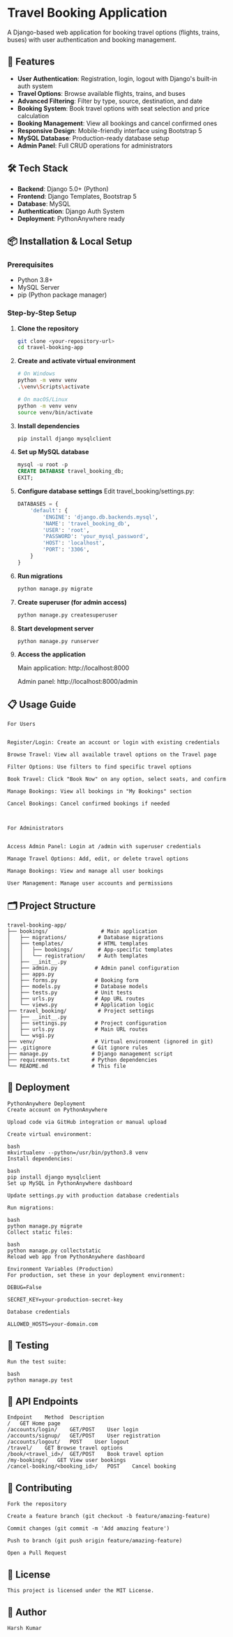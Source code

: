 # Travel Booking Application

A Django-based web application for booking travel options (flights, trains, buses) with user authentication and booking management.

## 🌟 Features

- **User Authentication**: Registration, login, logout with Django's built-in auth system
- **Travel Options**: Browse available flights, trains, and buses
- **Advanced Filtering**: Filter by type, source, destination, and date
- **Booking System**: Book travel options with seat selection and price calculation
- **Booking Management**: View all bookings and cancel confirmed ones
- **Responsive Design**: Mobile-friendly interface using Bootstrap 5
- **MySQL Database**: Production-ready database setup
- **Admin Panel**: Full CRUD operations for administrators

## 🛠️ Tech Stack

- **Backend**: Django 5.0+ (Python)
- **Frontend**: Django Templates, Bootstrap 5
- **Database**: MySQL
- **Authentication**: Django Auth System
- **Deployment**: PythonAnywhere ready

## 📦 Installation & Local Setup

### Prerequisites
- Python 3.8+
- MySQL Server
- pip (Python package manager)

### Step-by-Step Setup


1. **Clone the repository**
    ```bash
    git clone <your-repository-url>
    cd travel-booking-app


2. **Create and activate virtual environment**

    ```bash
    # On Windows
    python -m venv venv
    .\venv\Scripts\activate

    # On macOS/Linux
    python -m venv venv
    source venv/bin/activate


3. **Install dependencies**

    ```bash
    pip install django mysqlclient


4. **Set up MySQL database**

    ```sql
    mysql -u root -p
    CREATE DATABASE travel_booking_db;
    EXIT;


5. **Configure database settings**
    Edit travel_booking/settings.py:

    ```python
    DATABASES = {
        'default': {
            'ENGINE': 'django.db.backends.mysql',
            'NAME': 'travel_booking_db',
            'USER': 'root',
            'PASSWORD': 'your_mysql_password',
            'HOST': 'localhost',
            'PORT': '3306',
        }
    }


6. **Run migrations**

    ```bash
    python manage.py migrate


7. **Create superuser (for admin access)**

    ```bash
    python manage.py createsuperuser


8. **Start development server**

    ```bash
    python manage.py runserver


9. **Access the application**

    Main application: http://localhost:8000

    Admin panel: http://localhost:8000/admin


## 📋 Usage Guide

    For Users


    Register/Login: Create an account or login with existing credentials

    Browse Travel: View all available travel options on the Travel page

    Filter Options: Use filters to find specific travel options

    Book Travel: Click "Book Now" on any option, select seats, and confirm

    Manage Bookings: View all bookings in "My Bookings" section

    Cancel Bookings: Cancel confirmed bookings if needed



    For Administrators


    Access Admin Panel: Login at /admin with superuser credentials

    Manage Travel Options: Add, edit, or delete travel options

    Manage Bookings: View and manage all user bookings

    User Management: Manage user accounts and permissions



## 🗂️ Project Structure

    travel-booking-app/
    ├── bookings/                 # Main application
    │   ├── migrations/          # Database migrations
    │   ├── templates/           # HTML templates
    │   │   ├── bookings/        # App-specific templates
    │   │   └── registration/    # Auth templates
    │   ├── __init__.py
    │   ├── admin.py            # Admin panel configuration
    │   ├── apps.py
    │   ├── forms.py            # Booking form
    │   ├── models.py           # Database models
    │   ├── tests.py            # Unit tests
    │   ├── urls.py             # App URL routes
    │   └── views.py            # Application logic
    ├── travel_booking/          # Project settings
    │   ├── __init__.py
    │   ├── settings.py         # Project configuration
    │   ├── urls.py             # Main URL routes
    │   └── wsgi.py
    ├── venv/                   # Virtual environment (ignored in git)
    ├── .gitignore             # Git ignore rules
    ├── manage.py              # Django management script
    ├── requirements.txt       # Python dependencies
    └── README.md              # This file



## 🚀 Deployment

    PythonAnywhere Deployment
    Create account on PythonAnywhere

    Upload code via GitHub integration or manual upload

    Create virtual environment:

    bash
    mkvirtualenv --python=/usr/bin/python3.8 venv
    Install dependencies:

    bash
    pip install django mysqlclient
    Set up MySQL in PythonAnywhere dashboard

    Update settings.py with production database credentials

    Run migrations:

    bash
    python manage.py migrate
    Collect static files:

    bash
    python manage.py collectstatic
    Reload web app from PythonAnywhere dashboard

    Environment Variables (Production)
    For production, set these in your deployment environment:

    DEBUG=False

    SECRET_KEY=your-production-secret-key

    Database credentials

    ALLOWED_HOSTS=your-domain.com



## 🧪 Testing
    Run the test suite:

    bash
    python manage.py test



## 📝 API Endpoints
    Endpoint	Method	Description
    /	GET	Home page
    /accounts/login/	GET/POST	User login
    /accounts/signup/	GET/POST	User registration
    /accounts/logout/	POST	User logout
    /travel/	GET	Browse travel options
    /book/<travel_id>/	GET/POST	Book travel option
    /my-bookings/	GET	View user bookings
    /cancel-booking/<booking_id>/	POST	Cancel booking


## 🤝 Contributing
    Fork the repository

    Create a feature branch (git checkout -b feature/amazing-feature)

    Commit changes (git commit -m 'Add amazing feature')

    Push to branch (git push origin feature/amazing-feature)

    Open a Pull Request



## 📄 License
    This project is licensed under the MIT License.

## 👥 Author
    Harsh Kumar